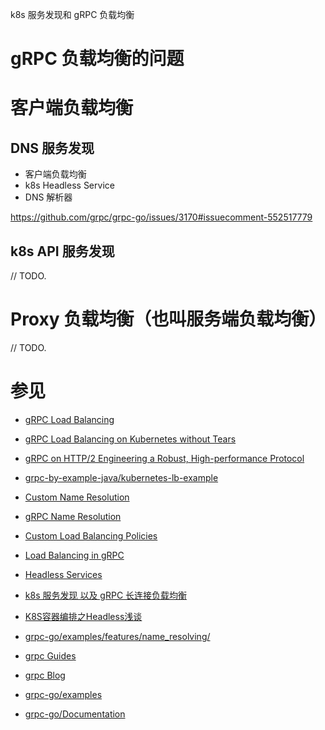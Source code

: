 k8s 服务发现和 gRPC 负载均衡

# gRPC 负载均衡的问题

# 客户端负载均衡

## DNS 服务发现

* 客户端负载均衡
* k8s Headless Service
* DNS 解析器

https://github.com/grpc/grpc-go/issues/3170#issuecomment-552517779

## k8s API 服务发现

// TODO.

# Proxy 负载均衡（也叫服务端负载均衡）

// TODO.

# 参见

* [gRPC Load Balancing](https://grpc.io/blog/grpc-load-balancing/#proxy-or-client-side)
* [gRPC Load Balancing on Kubernetes without Tears](https://kubernetes.io/blog/2018/11/07/grpc-load-balancing-on-kubernetes-without-tears/)
* [gRPC on HTTP/2 Engineering a Robust, High-performance Protocol](https://grpc.io/blog/grpc-on-http2/#resolvers-and-load-balancers)
* [grpc-by-example-java/kubernetes-lb-example](https://github.com/saturnism/grpc-by-example-java/tree/master/kubernetes-lb-example)
* [Custom Name Resolution](https://grpc.io/docs/guides/custom-name-resolution/)
* [gRPC Name Resolution](https://github.com/grpc/grpc/blob/master/doc/naming.md)
* [Custom Load Balancing Policies](https://grpc.io/docs/guides/custom-load-balancing/)
* [Load Balancing in gRPC](https://github.com/grpc/grpc/blob/master/doc/load-balancing.md)
* [Headless Services](https://kubernetes.io/docs/concepts/services-networking/service/#headless-services)
* [k8s 服务发现 以及 gRPC 长连接负载均衡](https://segmentfault.com/a/1190000039361024)
* [K8S容器编排之Headless浅谈](https://zhuanlan.zhihu.com/p/54153164)
* [grpc-go/examples/features/name_resolving/](https://github.com/grpc/grpc-go/tree/master/examples/features/name_resolving)


* [grpc Guides](https://grpc.io/docs/guides/)
* [grpc Blog](https://grpc.io/blog/)
* [grpc-go/examples](https://github.com/grpc/grpc-go/tree/master/examples)
* [grpc-go/Documentation](https://github.com/grpc/grpc-go/tree/master/Documentation)
